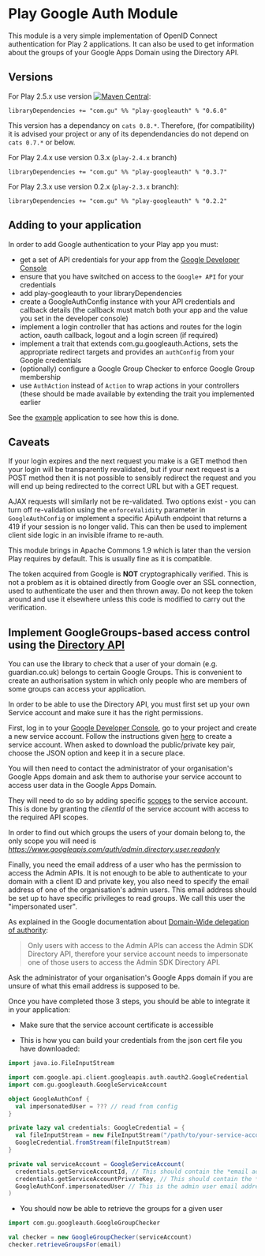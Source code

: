 Play Google Auth Module
=======================

This module is a very simple implementation of OpenID Connect authentication
for Play 2 applications.
It can also be used to get information about the groups of your Google Apps Domain using the Directory API.

Versions
--------

For Play 2.5.x use version [![Maven Central](https://maven-badges.herokuapp.com/maven-central/com.gu/play-googleauth_2.11/badge.svg)](https://maven-badges.herokuapp.com/maven-central/com.gu/play-googleauth_2.11):
```
libraryDependencies += "com.gu" %% "play-googleauth" % "0.6.0"
```
This version has a dependancy on `cats 0.8.*`. Therefore, (for compatibility) it is advised your project or any of its dependendancies do not depend on `cats 0.7.*` or below.

For Play 2.4.x use version 0.3.x (`play-2.4.x` branch)
```
libraryDependencies += "com.gu" %% "play-googleauth" % "0.3.7"
```

For Play 2.3.x use version 0.2.x (`play-2.3.x` branch):
```
libraryDependencies += "com.gu" %% "play-googleauth" % "0.2.2"
```

Adding to your application
--------------------------

In order to add Google authentication to your Play app you must:

 - get a set of API credentials for your app from the [Google Developer Console](https://console.developers.google.com)
 - ensure that you have switched on access to the `Google+ API` for your credentials
 - add play-googleauth to your libraryDependencies
 - create a GoogleAuthConfig instance with your API credentials and callback details (the callback must match both your
 app and the value you set in the developer console)
 - implement a login controller that has actions and routes for the login action, oauth callback, logout and
 a login screen (if required)
 - implement a trait that extends com.gu.googleauth.Actions, sets the appropriate redirect targets and provides an
 `authConfig` from your Google credentials
 - (optionally) configure a Google Group Checker to enforce Google Group membership
 - use `AuthAction` instead of `Action` to wrap actions in your controllers (these should be made available by
 extending the trait you implemented earlier

See the [example](https://github.com/guardian/play-googleauth/tree/master/example) application to see how this is done.

Caveats
-------

If your login expires and the next request you make is a GET method then your login will be transparently revalidated,
but if your next request is a POST method then it is not possible to sensibly redirect the request and you will end
up being redirected to the correct URL but with a GET request.

AJAX requests will similarly not be re-validated. Two options exist - you can turn off re-validation using the
 `enforceValidity` parameter in `GoogleAuthConfig` or implement a specific ApiAuth endpoint that returns a 419 if your
 session is no longer valid. This can then be used to implement client side logic in an invisible iframe to re-auth.

This module brings in Apache Commons 1.9 which is later than the version Play requires by default. This is
usually fine as it is compatible.

The token acquired from Google is **NOT** cryptographically verified. This is not a problem as it is obtained directly
from Google over an SSL connection, used to authenticate the user and then thrown away. Do not keep the token around
and use it elsewhere unless this code is modified to carry out the verification.

Implement GoogleGroups-based access control using the [Directory API](https://developers.google.com/admin-sdk/directory/)
-------------------------------------------------------------------------------------------------------------------------

You can use the library to check that a user of your domain (e.g. guardian.co.uk) belongs to certain Google Groups. This
is convenient to create an authorisation system in which only people who are members of some groups can access your
application.

In order to be able to use the Directory API, you must first set up your own Service account and make sure it has the
right permissions.

First, log in to your [Google Developer Console](https://console.developers.google.com/), go to your project and create a new service account.
Follow the instructions given [here](https://developers.google.com/identity/protocols/OAuth2ServiceAccount) to create a service account.
When asked to download the public/private key pair, choose the JSON option and keep it in a secure place.

You will then need to contact the administrator of your organisation's Google Apps domain and ask them to authorise your service account to access user data in the Google Apps Domain.

They will need to do so by adding specific [scopes](https://developers.google.com/admin-sdk/directory/v1/guides/authorizing) to the service account.
This is done by granting the *clientId* of the service account with access to the required API scopes.

In order to find out which groups the users of your domain belong to, the only scope you will need is *https://www.googleapis.com/auth/admin.directory.user.readonly*

Finally, you need the email address of a user who has the permission to access the Admin APIs.
It is not enough to be able to authenticate to your domain with a client ID and private key, you also need to specify the email address of one of the organisation's admin users.
This email address should be set up to have specific privileges to read groups.
We call this user the "impersonated user".

As explained in the Google documentation about [Domain-Wide delegation of authority](https://developers.google.com/admin-sdk/directory/v1/guides/delegation):

  > Only users with access to the Admin APIs can access the Admin SDK Directory API, therefore your service account needs to impersonate one of those users to access the Admin SDK Directory API.

Ask the administrator of your organisation's Google Apps domain if you are unsure of what this email address is supposed to be.

Once you have completed those 3 steps, you should be able to integrate it in your application:

  - Make sure that the service account certificate is accessible

  - This is how you can build your credentials from the json cert file you have downloaded:

```scala
import java.io.FileInputStream

import com.google.api.client.googleapis.auth.oauth2.GoogleCredential
import com.gu.googleauth.GoogleServiceAccount

object GoogleAuthConf {
  val impersonatedUser = ??? // read from config
}

private lazy val credentials: GoogleCredential = {
  val fileInputStream = new FileInputStream("/path/to/your-service-account-cert.json")
  GoogleCredential.fromStream(fileInputStream)
}

private val serviceAccount = GoogleServiceAccount(
  credentials.getServiceAccountId, // This should contain the *email address* that is associated with your service account
  credentials.getServiceAccountPrivateKey, // This should contain the *private key* that is associated with your service account
  GoogleAuthConf.impersonatedUser // This is the admin user email address we mentioned earlier
)
```

- You should now be able to retrieve the groups for a given user

```scala
import com.gu.googleauth.GoogleGroupChecker

val checker = new GoogleGroupChecker(serviceAccount)
checker.retrieveGroupsFor(email)
```
